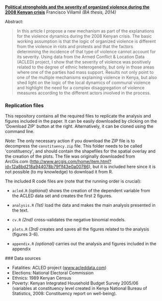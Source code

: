[**Political strongholds and the severity of organized violence during the 2008 Kenyan crisis**](https://franvillamil.files.wordpress.com/2015/04/villamil-organized-violence-kenya.pdf)
Francisco Villamil *(BA thesis, 2014)*

Abstract:

>   In this article I propose a new mechanism as part of the explanations for the violence dynamics during the 2008 Kenyan crisis. The basic working assumption is that the logic of organized violence is different from the violence in riots and protests and that the factors determining the incidence of that type of violence cannot account for its severity. Using data from the Armed Conflict & Location Data (ACLED) project, I show that the severity of violence was positively related to the degree of ethnic heterogeneity, but only in those areas where one of the parties had mass support. Results not only point to one of the multiple mechanisms explaining violence in Kenya, but also shed light on the logic of the local dynamics of communal violence and highlight the need for a complex disaggregation of violence measures according to the different actors involved in the process.

### Replication files

This repository contains all the required files to replicate the analysis and figures included in the paper. It can be easily downloaded by clicking on the 'Download ZIP' button at the right. Alternatively, it can be cloned using the command line.

*Note:* The only necessary action if you download the ZIP file is to decompress the ```constituency.zip``` file. This folder needs to be called 'constituency', and should contain the shapefiles for the spatial overlay and the creation of the plots. The file was originally downloaded from ArcGis.com (http://www.arcgis.com/home/item.html?id=12a8bd218a944078b79f1f43e0a00786), but it is included here since it is not possible (to my knowledge) to download it from R.

The included R code files are (note that the running order is crucial):

- ```acled.R```  *(optional)* shows the creation of the dependent variable from the ACLED data set and creates the first 2 figures.

- ```analysis.R```  *(1st)* load the data and makes the main analysis presented in the text.

- ```cv.R``` *(2nd)* cross-validates the negative binomial models.

- ```plots.R``` *(3rd)* creates and saves all the figures related to the analysis (figures 3-6).

- ```appendix.R``` *(optional)* carries out the analysis and figures included in the appendix

### Data sources

- Fatalities: ACLED project (www.acleddata.com)
- Elections: National Electoral Commission
- Ethnics: 1989 Kenyan Census
- Poverty: Kenyan Integrated Household Budget Survey 2005/06 (variables at constituency level created in Kenya National Bureau of Statistics, 2008: Constituency report on well-being).
